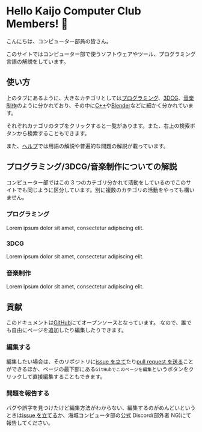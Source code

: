 # Hello Kaijo Computer Club Members! :wave:

こんにちは、コンピューター部員の皆さん。

このサイトではコンピューター部で使うソフトウェアやツール、プログラミング言語の解説をしています。

## 使い方

上のタブにあるように、大きなカテゴリとしては[プログラミング](/programming/)、[3DCG](/3dcg/)、[音楽制作](/music/)のように分かれており、その中に[C++](/programming/cpp/)や[Blender](/3dcg/blender/)などに細かく分かれています。

それぞれカテゴリのタブをクリックすると一覧があります。また、右上の検索ボタンから検索することもできます。

また、[ヘルプ](/help/)では用語の解説や普遍的な問題の解説が載っています。

## プログラミング/3DCG/音楽制作についての解説

コンピューター部ではこの 3 つのカテゴリ分かれて活動をしているのでこのサイトでも同じように区分しています。別に複数のカテゴリの活動をやっても構いません。

### プログラミング

Lorem ipsum dolor sit amet, consectetur adipiscing elit.

### 3DCG

Lorem ipsum dolor sit amet, consectetur adipiscing elit.

### 音楽制作

Lorem ipsum dolor sit amet, consectetur adipiscing elit.

## 貢献

このドキュメントは[GitHub](https://github.com/KaijoComputer/kaijopc-doc)にてオープンソースとなっています。
なので、誰でも自由にページを追加したり編集したりできます。

### 編集する

編集したい場合は、そのリポジトリに[issue を立て](/edit/github/issue)たり[pull request を送る](/edit/github/pr)ことができるほか、ページの最下部にある`GitHubでこのページを編集`というボタンをクリックして直接編集することもできます。

### 問題を報告する

バグや誤字を見つけたけど編集方法がわからない、編集するのがめんどいというときは[issue を立てる](/edit/github/issue)か、海城コンピュータ部の公式 Discord(部外者 NG)にて報告してください。

